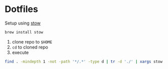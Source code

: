 # Dotfiles
Setup using [stow](https://www.gnu.org/software/stow)
```bash
brew install stow
```
1. clone repo to `$HOME`
2. `cd` to cloned repo
3. execute
```bash
find . -mindepth 1 -not -path '*/.*' -type d | tr -d './' | xargs stow
```

